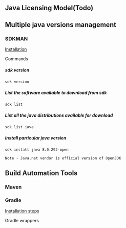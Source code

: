## Java Licensing Model(Todo) 
## Multiple java versions management

### SDKMAN

[Installation](https://sdkman.io/install)

Commands
##### sdk version 
```
sdk version
```

##### List the software available to download from sdk
```
sdk list
```

##### List all the java distributions available for download
```
sdk list java
```
##### Install particular java version
```
sdk install java 8.0.292-open

Note - Java.net vendor is official version of OpenJDK
```

## Build Automation Tools

### Maven


### Gradle 
[Installation steps](https://gradle.org/install/)

Gradle wrappers

